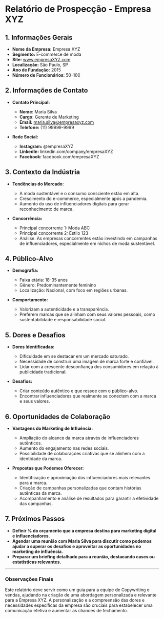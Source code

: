 # Relatório de Prospecção - Empresa XYZ

## 1. Informações Gerais

- **Nome da Empresa:** Empresa XYZ
- **Segmento:** E-commerce de moda
- **Site:** www.empresaXYZ.com
- **Localização:** São Paulo, SP
- **Ano de Fundação:** 2015
- **Número de Funcionários:** 50-100

## 2. Informações de Contato

- **Contato Principal:**
  - **Nome:** Maria Silva
  - **Cargo:** Gerente de Marketing
  - **Email:** maria.silva@empresaxyz.com
  - **Telefone:** (11) 99999-9999

- **Rede Social:**
  - **Instagram:** @empresaXYZ
  - **LinkedIn:** linkedin.com/company/empresaXYZ
  - **Facebook:** facebook.com/empresaXYZ

## 3. Contexto da Indústria

- **Tendências do Mercado:**
  - A moda sustentável e o consumo consciente estão em alta.
  - Crescimento do e-commerce, especialmente após a pandemia.
  - Aumento do uso de influenciadores digitais para gerar reconhecimento de marca.

- **Concorrência:**
  - Principal concorrente 1: Moda ABC
  - Principal concorrente 2: Estilo 123
  - Análise: As empresas concorrentes estão investindo em campanhas de influenciadores, especialmente em nichos de moda sustentável.

## 4. Público-Alvo

- **Demografia:**
  - Faixa etária: 18-35 anos
  - Gênero: Predominantemente feminino
  - Localização: Nacional, com foco em regiões urbanas.

- **Comportamento:**
  - Valorizam a autenticidade e a transparência.
  - Preferem marcas que se alinham com seus valores pessoais, como sustentabilidade e responsabilidade social.

## 5. Dores e Desafios

- **Dores Identificadas:**
  - Dificuldade em se destacar em um mercado saturado.
  - Necessidade de construir uma imagem de marca forte e confiável.
  - Lidar com a crescente desconfiança dos consumidores em relação à publicidade tradicional.
  
- **Desafios:**
  - Criar conteúdo autêntico e que ressoe com o público-alvo.
  - Encontrar influenciadores que realmente se conectem com a marca e seus valores.

## 6. Oportunidades de Colaboração

- **Vantagens do Marketing de Influência:**
  - Ampliação do alcance da marca através de influenciadores autênticos.
  - Aumento do engajamento nas redes sociais.
  - Possibilidade de colaborações criativas que se alinhem com a identidade da marca.

- **Propostas que Podemos Oferecer:**
  - Identificação e aproximação dos influenciadores mais relevantes para a marca.
  - Criação de campanhas personalizadas que contam histórias autênticas da marca.
  - Acompanhamento e análise de resultados para garantir a efetividade das campanhas.

## 7. Próximos Passos

- **Definir % do orçamento que a empresa destina para marketing digital e influenciadores.**
- **Agendar uma reunião com Maria Silva para discutir como podemos ajudar a superar os desafios e aproveitar as oportunidades no marketing de influência.**
- **Preparar um briefing detalhado para a reunião, destacando cases ou estatísticas relevantes.**

---

### Observações Finais

Este relatório deve servir como um guia para a equipe de Copywriting e vendas, ajudando na criação de uma abordagem personalizada e relevante para a Empresa XYZ. A personalização e a compreensão das dores e necessidades específicas da empresa são cruciais para estabelecer uma comunicação efetiva e aumentar as chances de fechamento.